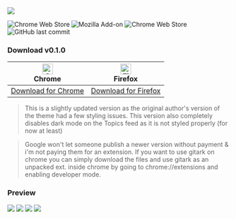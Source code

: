 <img src="https://raw.githubusercontent.com/imfunniee/gitark/master/assets/top.png">

![Chrome Web Store](https://img.shields.io/chrome-web-store/users/pajmlahbnmcmbfdmmcacaojpedjcdjgm.svg?label=Users) ![Mozilla Add-on](https://img.shields.io/amo/v/gitark.svg) ![Chrome Web Store](https://img.shields.io/chrome-web-store/v/pajmlahbnmcmbfdmmcacaojpedjcdjgm.svg) ![GitHub last commit](https://img.shields.io/github/last-commit/imfunniee/gitark.svg)

### Download v0.1.0

| [<img src="https://raw.githubusercontent.com/alrra/browser-logos/master/src/chrome/chrome_48x48.png" alt="Chrome" width="24px" height="24px" />](http://godban.github.io/browsers-support-badges/)</br>Chrome | [<img src="https://raw.githubusercontent.com/alrra/browser-logos/master/src/firefox/firefox_48x48.png" alt="Firefox" width="24px" height="24px" />](http://godban.github.io/browsers-support-badges/)</br>Firefox |
| ----------------------------------------------------------------------------------------------------------------------------------------------------------------------------------------------------------------- | ------------------------------------------------------------------------------------------------------------------------------------------------------------------------------------------------------------- |
| [Download for Chrome](https://chrome.google.com/webstore/detail/gitark/pajmlahbnmcmbfdmmcacaojpedjcdjgm)                                                                                                          | [Download for Firefox](https://addons.mozilla.org/en-US/firefox/addon/gitark/)                                                                                                                                |

> This is a slightly updated version as the original author's version of the theme had a few styling issues. This version also completely disables dark mode on the Topics feed as it is not styled properly (for now at least)

> Google won't let someone publish a newer version without payment & i'm not paying them for an extension. If you want to use gitark on chrome you can simply download the files and use gitark as an unpacked ext. inside chrome by going to chrome://extensions and enabling developer mode.

### Preview

<img src="https://raw.githubusercontent.com/imfunniee/gitark/master/assets/preview/1.png">
<img src="https://raw.githubusercontent.com/imfunniee/gitark/master/assets/preview/2.png">
<img src="https://raw.githubusercontent.com/imfunniee/gitark/master/assets/preview/3.png">
<img src="https://raw.githubusercontent.com/imfunniee/gitark/master/assets/preview/4.png">
